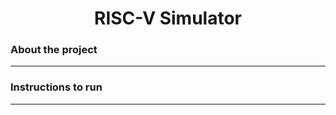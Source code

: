 
  <h1 align="center">RISC-V Simulator</h1>
  
### About the project
________________________________________________________
### Instructions to run
________________________________________________________





